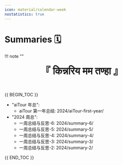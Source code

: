 ```yaml
---
icon: material/calendar-week
nostatistics: true
---
```


# Summaries 🗓️

!!! note ""
    <div align="center" style="font-size:32px;font-weight:bold">
        『 किन्नरिय मम तण्हा 』
    </div>
    <br><br>

{{ BEGIN_TOC }}

- "aiTour 年总":
    - aiTour 第一年总结: 2024/aiTour-first-year/
- "2024 周总":
    - 一周总结与反思-6: 2024/summary-6/
    - 一周总结与反思-5: 2024/summary-5/
    - 一周总结与反思-4: 2024/summary-4/
    - 一周总结与反思-3: 2024/summary-3/
    - 一周总结与反思-2: 2024/summary-2/

{{ END_TOC }}
